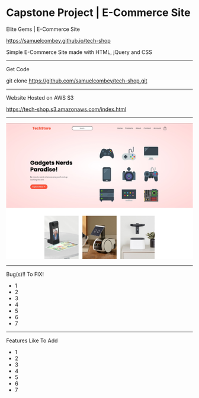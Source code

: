 # Capstone Project | E-Commerce Site
Elite Gems | E-Commerce Site

https://samuelcombey.github.io/tech-shop

Simple E-Commerce Site made with HTML, jQuery and CSS
_____
Get Code

git clone https://github.com/samuelcombey/tech-shop.git

_______
Website Hosted on AWS S3

https://tech-shop.s3.amazonaws.com/index.html

_______
![Screen Shot](https://github.com/samuelcombey/tech-shop/blob/main/images/screenshot.JPG?raw=true)

_______
Bug(s)!! To FIX!
* 1
* 2
* 3
* 4
* 5
* 6
* 7

______
Features Like To Add
* 1
* 2
* 3
* 4
* 5
* 6
* 7